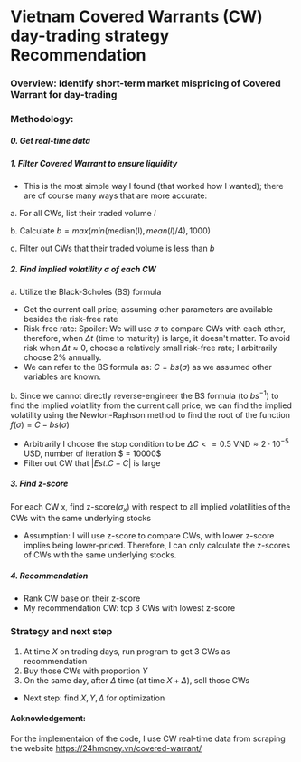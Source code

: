 # Vietnam Covered Warrants (CW) day-trading strategy Recommendation

### Overview: Identify short-term market mispricing of Covered Warrant for day-trading

### Methodology:
##### 0. Get real-time data
##### 1. Filter Covered Warrant to ensure liquidity
* This is the most simple way I found (that worked how I wanted); there are of course many ways that are more accurate:
  
a. For all CWs, list their traded volume $l$

b. Calculate $b = max(min(\text{median(l)}, mean(l)/4), 1000)$

c. Filter out CWs that their traded volume is less than $b$

##### 2. Find implied volatility $\sigma$ of each CW
a. Utilize the Black-Scholes (BS) formula
* Get the current call price; assuming other parameters are available besides the risk-free rate
* Risk-free rate: Spoiler: We will use $\sigma$ to compare CWs with each other, therefore, when $\Delta t$ (time to maturity) is large, it doesn't matter. To avoid risk when $\Delta t \approx 0$, choose a relatively small risk-free rate; I arbitrarily choose $2$% annually.
* We can refer to the BS formula as: $C = bs(\sigma)$ as we assumed other variables are known.

b. Since we cannot directly reverse-engineer the BS formula (to $bs^{-1}$) to find the implied volatility from the current call price, we can find the implied volatility using the Newton-Raphson method to find the root of the function $f(\sigma) = C - bs(\sigma)$
* Arbitrarily I choose the stop condition to be $\Delta C <= 0.5 \text{ VND} \approx 2 \cdot 10^{-5} \text{ USD}$, number of iteration $ = 10000$
* Filter out CW that $|Est.C - C|$ is large
##### 3. Find z-score
For each CW x, find z-score($\sigma_{x}$) with respect to all implied volatilities of the CWs with the same underlying stocks
* Assumption: I will use z-score to compare CWs, with lower z-score implies being lower-priced. Therefore, I can only calculate the z-scores of CWs with the same underlying stocks.
##### 4. Recommendation
* Rank CW base on their z-score
* My recommendation CW: top 3 CWs with lowest z-score

### Strategy and next step
1. At time $X$ on trading days, run program to get $3$ CWs as recommendation
2. Buy those CWs with proportion $Y$
3. On the same day, after $\Delta$ time (at time $X + \Delta$), sell those CWs

* Next step: find $X, Y, \Delta$ for optimization

#### Acknowledgement:
For the implementaion of the code, I use CW real-time data from scraping the website https://24hmoney.vn/covered-warrant/
